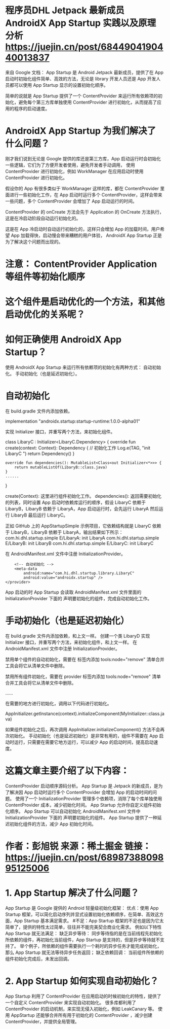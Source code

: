 # 程序员DHL Jetpack 最新成员 AndroidX App Startup 实践以及原理分析 https://juejin.cn/post/6844904190440013837

来自 Google  文档： App Startup 是 Android Jetpack 最新成员，提供了在 App 启动时初始化组件简单、高效的方法，无论是
library 开发人员还是 App 开发人员都可以使用 App Startup 显示的设置初始化顺序。

简单的说就是 App Startup 提供了一个 ContentProvider 来运行所有依赖项的初始化，避免每个第三方库单独使用 ContentProvider
进行初始化，从而提高了应用的程序的启动速度。

# AndroidX App Startup 为我们解决了什么问题？
刚才我们说到无论是 Google 提供的库还是第三方库，App 启动运行时会初始化一些逻辑，它们为了方便开发者使用，避免开发者手动调用，
使用 ContentProvider 进行初始化，例如 WorkManager 在应用启动时使用 ContentProvider 进行初始化。

假设你的 App 有很多类似于 WorkManager 这样的库，都在 ContentProvider 里面进行一些初始化工作，在 App 启动时运行多个 
ContentProvider，这样会带来一些问题，多个 ContentProvider 会增加了 App 启动运行的时间。

ContentProvider 的 onCreate 方法会先于 Application 的 OnCreate 方法执行，这是在冷启动阶段自动运行初始化的。

这是在 App 冷启动时自动运行初始化的，这样只会增加 App 的加载时间，用户希望 App 加载得快，启动慢会带来糟糕的用户体验，
AndroidX App Startup 正是为了解决这个问题而出现的。

# 注意： ContentProvider Application 等组件等初始化顺序
# 这个组件是启动优化的一个方法，和其他启动优化的关系呢？


# 如何正确使用 AndroidX App Startup？
使用 AndroidX App Startup 来运行所有依赖项的初始化有两种方式：
自动初始化。
手动初始化（也是延迟初始化）。

# 自动初始化
在 build.gradle 文件内添加依赖。

implementation "androidx.startup:startup-runtime:1.0.0-alpha01"

实现 Initializer 接口，并重写两个方法，来初始化组件。

class LibaryC : Initializer<LibaryC.Dependency> {
    override fun create(context: Context): Dependency {
        // 初始化工作
        Log.e(TAG, "init LibaryC ")
        return Dependency()
    }

    override fun dependencies(): MutableList<Class<out Initializer<*>>> {
        return mutableListOf(LibaryB::class.java)
    }
    ......
}

create(Context): 这里进行组件初始化工作。
dependencies(): 返回需要初始化的列表，同时设置 App 启动时依赖库运行的顺序，假设
LibaryC 依赖于 LibaryB，LibaryB 依赖于 LibaryA，App 启动运行时，会先运行 LibaryA 然后运行 LibaryB 最后运行 LibaryC。

正如 GitHub 上的 AppStartupSimple 示例项目，它依赖结构就是 LibaryC 依赖于 LibaryB，LibaryB 依赖于 LibaryA，输出结果如下所示：
com.hi.dhl.startup.simple E/LibaryA: init LibaryA
com.hi.dhl.startup.simple E/LibaryB: init LibaryB
com.hi.dhl.startup.simple E/LibaryC: init LibaryC

在 AndroidManifest.xml 文件中注册 InitializationProvider。

<application>
    <provider
        android:name="androidx.startup.InitializationProvider"
        android:authorities="${applicationId}.androidx-startup"
        android:exported="false"
        tools:node="merge">

        <!-- 自动初始化 -->
        <meta-data
            android:name="com.hi.dhl.startup.library.LibaryC"
            android:value="androidx.startup" />
    </provider>
</application>

App 启动的时 App Startup 会读取 AndroidManifest.xml 文件里面的 InitializationProvider 下面的 <meta-data> 
声明要初始化的组件，完成自动初始化工作。

# 手动初始化（也是延迟初始化）
在 build.gradle 文件内添加依赖，和上文一样。
创建一个类 LibaryD 实现 Initializer 接口，并重写两个方法，来初始化组件，和上文一样。
在 AndroidManifest.xml 文件中注册 InitializationProvider。

<application>
    <provider
        android:name="androidx.startup.InitializationProvider"
        android:authorities="${applicationId}.androidx-startup"
        android:exported="false"
        tools:node="merge">
        <!-- 
            手动初始化（也是延迟初始化） 
            在 `<meta-data>` 标签内添加 `tools:node="remove"`
        -->
        <meta-data
            android:name="com.hi.dhl.startup.library.LibaryD"
            android:value="androidx.startup"
            tools:node="remove" />
    </provider>
</application>

禁用单个组件的自动初始化，需要在 <meta-data> 标签内添加 tools:node="remove" 清单合并工具会将它从清单文件中删除。

禁用所有组件初始化，需要在 provider 标签内添加 tools:node="remove" 清单合并工具会将它从清单文件中删除。

<!-- 禁用所有组件初始化 -->
<provider
    android:name="androidx.startup.InitializationProvider"
    android:authorities="${applicationId}.androidx-startup"
    android:exported="false"
    tools:node="remove">
    ......
</provider>

在需要的地方进行初始化，调用以下代码进行初始化。

AppInitializer.getInstance(context).initializeComponent(MyInitializer::class.java)

如果组件初始化之后，再次调用 AppInitializer.initializeComponent() 方法不会再次初始化。
手动初始化（也是延迟初始化）是非常有用的，组件不需要在 App 启动时运行，只需要在需要它地方运行，可以减少 App 的启动时间，提高启动速度。

# 这篇文章主要介绍了以下内容：
ContentProvider 启动顺序源码分析。
App Startup 是 Jetpack 的新成员，是为了解决因 App 启动时运行多个 ContentProvider 会增加 App 的启动时间的问题。
使用了一个 InitializationProvider 管理多个依赖项，消除了每个库单独使用 ContentProvider 成本，减少初始化时间。
App Startup 允许你自定义组件初始化顺序。
App Startup 可以自动初始化 AndroidManifest.xml 文件中 InitializationProvider 下面的 <meta-data> 声明要初始化的组件。
App Startup 提供了一种延迟初始化组件的方法，减少 App 初始化时间。


# 作者：彭旭锐 来源：稀土掘金 链接：https://juejin.cn/post/6898738809895125006
# 1. App Startup 解决了什么问题？
App Startup 是 Google 提供的 Android 轻量级初始化框架：
优点：使用 App Startup 框架，可以简化启动序列并显式设置初始化依赖顺序，在简单、高效这方面，App Startup 基本满足需求。
#不足：App Startup 框架的不足也是因为它太简单了，提供的特性太过简单，往往并不能完美契合商业化需求。
例如以下特性 App Startup 就无法满足：
缺乏异步等待： 同步等待指的是在当前线程先初始化所依赖的组件，再初始化当前组件，App Startup 是支持的，但是异步等待就不支持了。
             举个例子，所依赖的组件需要执行一个耗时的异步任务才能完成初始化，那么 App Startup 就无法等待异步任务返回；
缺乏依赖回调： 当前组件所依赖的组件初始化完成后，未发出回调。

# 2. App Startup 如何实现自动初始化？
App Startup 利用了 ContentProvider 在应用启动的时候初始化的特性，提供了一个自定义 ContentProvider 来实现自动初始化。
很多库都利用了 ContentProvider 的启动机制，来实现无侵入初始化，例如 LeakCanary 等。
使用 AppStartup 还能够合并所有用于初始化的 ContentProvider ，减少创建 ContentProvider，并提供全局管理。
